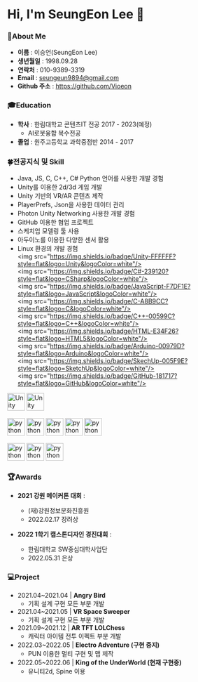 <!--
**Vioeon/Vioeon** is a ✨ _special_ ✨ repository because its `README.md` (this file) appears on your GitHub profile.

Here are some ideas to get you started:

- 🔭 I’m currently working on ...
- 🌱 I’m currently learning ...
- 👯 I’m looking to collaborate on ...
- 🤔 I’m looking for help with ...
- 💬 Ask me about ...
- 📫 How to reach me: ...
- 😄 Pronouns: ...
- ⚡ Fun fact: ...
-->

<h1 align="left"> Hi, I'm SeungEon Lee 👋 </h1>

### :raised_hands:About Me
- **이름** : 이승언(SeungEon Lee) <br>
- **생년월일** : 1998.09.28 <br>
- **연락처** : 010-9389-3319 <br>
- **Email** : seungeun9894@gmail.com <br>
- **Github 주소** : https://github.com/Vioeon <br>

### :mortar_board:Education
- **학사** : 한림대학교 콘텐츠IT 전공  2017 - 2023(예정) <br>
  - AI로봇융합 복수전공 <br>
- **졸업** : 원주고등학교 과학중점반   2014 - 2017 <br>

### :four_leaf_clover:전공지식 및 Skill
- Java, JS, C, C++, C# Python 언어를 사용한 개발 경험 <br>
- Unity를 이용한 2d/3d 게임 개발 <br>
- Unity 기반의 VR/AR 콘텐츠 제작 <br>
- PlayerPrefs, Json을 사용한 데이터 관리 <br>
- Photon Unity Networking 사용한 개발 경험 <br>
- GitHub 이용한 협업 프로젝트 <br>
- 스케치업 모델링 툴 사용 <br>
- 아두이노를 이용한 다양한 센서 활용 <br>
- Linux 환경의 개발 경험 <br>
<img src="https://img.shields.io/badge/Unity-FFFFFF?style=flat&logo=Unity&logoColor=white"/>  <img src="https://img.shields.io/badge/C#-239120?style=flat&logo=CSharp&logoColor=white"/>  
<img src="https://img.shields.io/badge/JavaScript-F7DF1E?style=flat&logo=JavaScript&logoColor=white"/> <img src="https://img.shields.io/badge/C-A8B9CC?style=flat&logo=C&logoColor=white"/> <img src="https://img.shields.io/badge/C++-00599C?style=flat&logo=C++&logoColor=white"/> <img src="https://img.shields.io/badge/HTML-E34F26?style=flat&logo=HTML5&logoColor=white"/>
<img src="https://img.shields.io/badge/Arduino-00979D?style=flat&logo=Arduino&logoColor=white"/>
<img src="https://img.shields.io/badge/SkechUp-005F9E?style=flat&logo=SketchUp&logoColor=white"/>
<img src="https://img.shields.io/badge/GitHub-181717?style=flat&logo=GitHub&logoColor=white"/>


<img src="https://user-images.githubusercontent.com/31684326/171157986-bd76f9cd-312a-49d2-a695-9925735abe24.png" alt="Unity" width="40" height="40"/>  <img src="https://user-images.githubusercontent.com/31684326/171159356-3c48a548-9131-4b5d-bd57-d2214835ab42.png" alt="Unity" width="40" height="40"/>  

<img src="https://user-images.githubusercontent.com/31684326/171158445-9182977c-d299-408e-952f-62592bcdd097.png" alt="python" width="40" height="40"/>  <img src="https://user-images.githubusercontent.com/31684326/171160162-66db9a79-a546-4ec2-bad8-e4594b837542.png" alt="python" width="40" height="40"/>  <img src="https://user-images.githubusercontent.com/31684326/171158871-be78e730-d8c4-4d3f-9327-1de8e00f0385.png" alt="python" width="40" height="40"/>  <img src="https://user-images.githubusercontent.com/31684326/171158769-a388b0ab-cb8d-4ffa-a6c9-5ef620c99b8e.png" alt="python" width="40" height="40"/>  <img src="https://user-images.githubusercontent.com/31684326/171158817-3626a0e7-5777-441d-99d0-48c267190686.png" alt="python" width="40" height="40"/> 

<img src="https://user-images.githubusercontent.com/31684326/171160273-e4025374-4d78-437c-9d2f-944bedd1598e.png" alt="python" width="40" height="40"/>  <img src="https://user-images.githubusercontent.com/31684326/171160481-3927fa27-b40f-4dbb-8782-4031192f4ea7.svg" alt="python" width="40" height="40"/>  <img src="https://user-images.githubusercontent.com/31684326/171160366-90d9ed26-cba5-4560-ad92-e622bc64b25f.png" alt="python" width="40" height="40"/> 







 
### :trophy:Awards
- **2021 강원 메이커톤 대회** :  <br>
  - (재)강원정보문화진흥원 <br>
  - 2022.02.17 장려상 <br>

- **2022 1학기 캡스톤디자인 경진대회** :  <br>
  - 한림대학교 SW중심대학사업단 <br>
  - 2022.05.31 은상 <br>

### :computer:Project
- 2021.04~2021.04 | **Angry Bird** <br>
  - 기획 설계 구현 모든 부분 개발
- 2021.04~2021.05 | **VR Space Sweeper** <br>
  - 기획 설계 구현 모든 부분 개발
- 2021.09~2021.12 | **AR TFT LOLChess** <br>
  - 캐릭터 아이템 전투 이펙트 부분 개발
- 2022.03~2022.05 | **Electro Adventure (구현 중지)** <br>
  - PUN 이용한 멀티 구현 및 맵 제작
- 2022.05~2022.06 | **King of the UnderWorld (현재 구현중)** <br>
  - 유니티2d, Spine 이용
